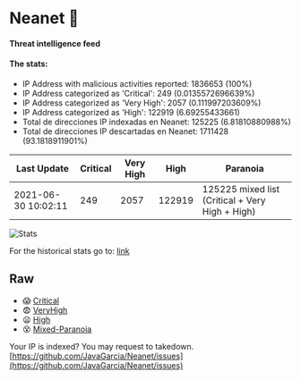 # Neanet :hocho:
#### Threat intelligence feed
#### The stats:

- IP Address with malicious activities reported: 1836653 (100%)
- IP Address categorized as 'Critical':  249 (0.0135572696639%)
- IP Address categorized as 'Very High':  2057 (0.111997203609%)
- IP Address categorized as 'High':  122919 (6.69255433661)
- Total de direcciones IP indexadas en Neanet:  125225 (6.81810880988%)
- Total de direcciones IP descartadas en Neanet:  1711428 (93.1818911901%)

| Last Update | Critical | Very High | High | Paranoia |
| --- | --- | --- | --- | --- |
| 2021-06-30 10:02:11 | 249 | 2057 | 122919 | 125225 mixed list (Critical + Very High + High)|

![Stats](https://docs.google.com/spreadsheets/d/e/2PACX-1vSnaNMIXVabIpDJjufMlzH7poXnshF3mgd8Is1g9ytUEzVsP5my4Trn8f-xkoLLQ38xpL3HtmUexLo6/pubchart?oid=501124687&format=image)

For the historical stats go to: [link](/stats.csv)
## Raw
- :scream: [Critical](https://raw.githubusercontent.com/JavaGarcia/Neanet/master/blacklists/neanet_critical.txt)
- :fearful: [VeryHigh](https://raw.githubusercontent.com/JavaGarcia/Neanet/master/blacklists/neanet_veryHigh.txtt)
- :frowning: [High](https://raw.githubusercontent.com/JavaGarcia/Neanet/master/blacklists/neanet_high.txt)
- :dizzy_face: [Mixed-Paranoia](https://raw.githubusercontent.com/JavaGarcia/Neanet/master/blacklists/neanet_all.txt)


Your IP is indexed? You may request to takedown. [https://github.com/JavaGarcia/Neanet/issues](https://github.com/JavaGarcia/Neanet/issues)
























































































































































































































































































































































































































































































































































































































































































































































































































































































































































































































































































































































































































































































































































































































































































































































































































































































































































































































































































































































































































































































































































































































































































































































































































































































































































































































































































































































































































































































































































































































































































































































































































































































































































































































































































































































































































































































































































































































































































































































































































































































































































































































































































































































































































































































































































































































































































































































































































































































































































































































































































































































































































































































































































































































































































































































































































































































































































































































































































































































































































































































































































































































































































































































































































































































































































































































































































































































































































































































































































































































































































































































































































































































































































































































































































































